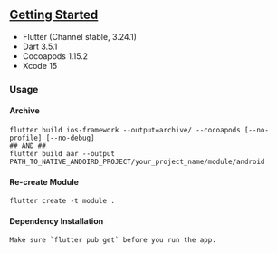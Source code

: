 ## [Getting Started](https://docs.flutter.dev/get-started/install)
- Flutter (Channel stable, 3.24.1)
- Dart 3.5.1
- Cocoapods 1.15.2
- Xcode 15

### Usage
#### Archive
```
flutter build ios-framework --output=archive/ --cocoapods [--no-profile] [--no-debug]
## AND ##
flutter build aar --output PATH_TO_NATIVE_ANDOIRD_PROJECT/your_project_name/module/android
```

#### Re-create Module
```
flutter create -t module .
```

#### Dependency Installation
```
Make sure `flutter pub get` before you run the app.
```
